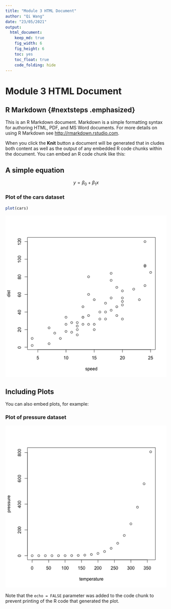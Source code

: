 ```yaml
---
title: "Module 3 HTML Document"
author: "Qi Wang"
date: "23/05/2021"
output: 
  html_document: 
    keep_md: true
    fig_width: 6
    fig_height: 6
    toc: yes
    toc_float: true
    code_folding: hide
---
```




# Module 3 HTML Document

## R Markdown {#nextsteps .emphasized}

This is an R Markdown document. Markdown is a simple formatting syntax for authoring HTML, PDF, and MS Word documents. For more details on using R Markdown see <http://rmarkdown.rstudio.com>.

When you click the **Knit** button a document will be generated that in cludes both content as well as the output of any embedded R code chunks within the document. You can embed an R code chunk like this:

## A simple equation

$$ y=\beta_0 + \beta_1x $$

### Plot of the cars dataset


```r
plot(cars)
```

![](index_files/figure-html/cars-1.png)<!-- -->

## Including Plots

You can also embed plots, for example:

### Plot of pressure dataset

![](index_files/figure-html/pressure-1.png)<!-- -->

Note that the `echo = FALSE` parameter was added to the code chunk to prevent printing of the R code that generated the plot.
